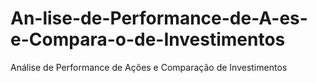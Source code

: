 # An-lise-de-Performance-de-A-es-e-Compara-o-de-Investimentos
Análise de Performance de Ações e Comparação de Investimentos

